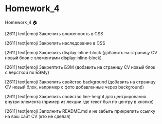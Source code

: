 # Homework_4
Homework_4 🏠



[2611] text|emoji Закрепить вложенность в CSS 

[2611] text|emoji Закрепить наследование в CSS

[2611] text|emoji Закрепить display:inline-block (добавить на страницу CV новый блок с элементами display:inline-block)

[2611] text|emoji Закрептить БЭМ (добавить на страницу CV новый блок с вёрсткой по БЭМу)

[2611] text|emoji Закрепить свойство background (добавить на страницу CV новый блок, например с фото добавленные через background)

[2611] text|emoji Закрепить свойство line-height для центрирования внутри элемента (пример из лекции где текст был по центру в кнопке)

[2611] text|emoji Заполнить README.md и не забыть прикрепить ссылку на ваш сайт CV (кто не сделал)
